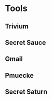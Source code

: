 # Tools

## Trivium&#x20;

## Secret Sauce&#x20;

## Gmail&#x20;

## Pmuecke&#x20;

## Secret Saturn&#x20;
